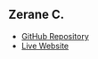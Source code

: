 ## Zerane C.

- [GitHub Repository](https://github.com/zeranecatamco/Final-Project)
- [Live Website](https://zeranecatamco.github.io/Final-Project/)
